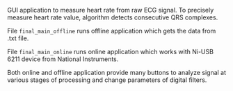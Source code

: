 GUI application to measure heart rate 
from raw ECG signal. To precisely measure 
heart rate value, algorithm detects consecutive
QRS complexes. 

File `final_main_offline` runs offline application
which gets the data from .txt file.

File `final_main_online` runs online application
which works with Ni-USB 6211 device from 
National Instruments. 

Both online and offline application provide
many buttons to analyze signal at various 
stages of processing and change parameters 
of digital filters. 